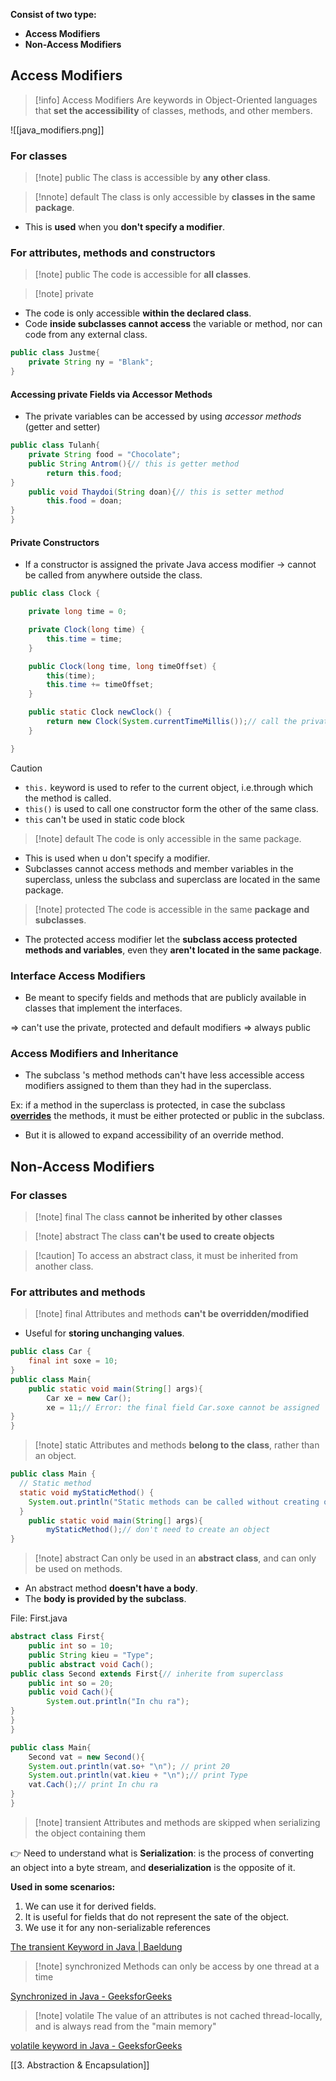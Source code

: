 **Consist of two type:**
- **Access Modifiers**
- **Non-Access Modifiers**

## Access Modifiers

>[!info] Access Modifiers
>Are keywords in Object-Oriented languages that **set the accessibility** of classes, methods, and other members.

![[java_modifiers.png]]

### For classes

> [!note] public
>  The class is accessible by **any other class**.

> [!nnote] default
> The class is only accessible by **classes in the same package**.

* This is **used** when you **don't specify a modifier**.

### For attributes, methods and constructors

> [!note] public
> The code is accessible for **all classes**.

> [!note] private

- The code is only accessible **within the declared class**.
- Code **inside subclasses cannot access** the variable or method, nor can code from any external class.

```java
public class Justme{
	private String ny = "Blank";
}
```

#### Accessing private Fields via Accessor Methods

- The private variables can be accessed by using *accessor methods* (getter and setter)

```java
public class Tulanh{
	private String food = "Chocolate";
	public String Antrom(){// this is getter method
		return this.food;
}
	public void Thaydoi(String doan){// this is setter method
		this.food = doan;
}
}
```

#### Private Constructors

- If a constructor is assigned the private Java access modifier → cannot be called from anywhere outside the class.

```java
public class Clock {

    private long time = 0;

    private Clock(long time) {
        this.time = time;
    }

    public Clock(long time, long timeOffset) {
        this(time);
        this.time += timeOffset;
    }

    public static Clock newClock() {
        return new Clock(System.currentTimeMillis());// call the private constructor
    }

}
```

> [!caution]
> - `this.` keyword is used to refer to the current object, i.e.through which the method is called.
> - `this()` is used to call one constructor form the other of the same class.
> - `this` can't be used in static code block

> [!note] default
> The code is only accessible in the same package.

- This is used when u don't specify a modifier.
- Subclasses cannot access methods and member variables in the superclass, unless the subclass and superclass are located in the same package.

> [!note] protected
 The code is accessible in the same **package and subclasses**.

* The protected access modifier let the **subclass access protected methods and variables**, even they **aren't located in the same package**.

### Interface Access Modifiers

- Be meant to specify fields and methods that are publicly available in classes that implement the  interfaces.

⇒ can't use the private, protected and default modifiers  ⇒ always public 

### Access Modifiers and Inheritance

- The subclass 's method methods can't have less accessible access modifiers assigned to them than they had in the superclass.

Ex: if a method in the superclass is protected, in case the subclass **[overrides](https://docs.oracle.com/javase/tutorial/java/IandI/override.html)** the methods, it must be either protected or public in the subclass.

- But it is allowed to expand accessibility of an override method.

## Non-Access Modifiers

### For classes

> [!note] final
> The class **cannot be inherited by other classes**

> [!note] abstract
> The class **can't be used to create objects**

> [!caution] To access an abstract class, it must be inherited from another class.

### For attributes and methods

 > [!note] final
> Attributes and methods **can't be overridden/modified**

- Useful for **storing unchanging values**.

```java
public class Car {
	final int soxe = 10; 
}
public class Main{
	public static void main(String[] args){
		Car xe = new Car();
		xe = 11;// Error: the final field Car.soxe cannot be assigned 
}
}
```

> [!note] static
> Attributes and methods **belong to the class**, rather than an object.

```java
public class Main {
  // Static method
  static void myStaticMethod() {
    System.out.println("Static methods can be called without creating objects");
  }
	public static void main(String[] args){
		myStaticMethod();// don't need to create an object
}
```

> [!note] abstract
> Can only be used in an **abstract class**, and can only be used on methods.

- An abstract method **doesn't have a body**.
- The **body is provided by the subclass**.

File: First.java

```java
abstract class First{
	public int so = 10;
	public String kieu = "Type";
	public abstract void Cach();
public class Second extends First{// inherite from superclass
	public int so = 20;
	public void Cach(){
		System.out.println("In chu ra");
}
}
}
```

```java
public class Main{
	Second vat = new Second(){
	System.out.println(vat.so+ "\n"); // print 20
	System.out.println(vat.kieu + "\n");// print Type
	vat.Cach();// print In chu ra
}
}
```

> [!note] transient
> Attributes and methods are skipped when serializing the object containing them

👉 Need to understand what is **Serialization**: is the process of converting an object into a byte stream, and **deserialization** is the opposite of it. 

**Used in some scenarios:**

1. We can use it for derived fields.
2. It is useful for fields that do not represent the sate of the object.
3. We use it for any non-serializable references

[The transient Keyword in Java | Baeldung](https://www.baeldung.com/java-transient-keyword)

> [!note] synchronized
> Methods can only be access by one thread at a time

[Synchronized in Java - GeeksforGeeks](https://www.geeksforgeeks.org/synchronized-in-java/)

> [!note] volatile
> The value of an attributes is not cached thread-locally, and is always read from the "main memory"

[volatile keyword in Java - GeeksforGeeks](https://www.geeksforgeeks.org/volatile-keyword-in-java/)

[[3. Abstraction & Encapsulation]]
